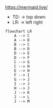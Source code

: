 https://mermaid.live/

- TD: -> top down
- LR: -> left right

```mermaid
flowchart LR
    A --> C
    A --> D
    B --> C
    B --> D
    D --> E
    D --> F
    C --> G
    C --> H
    E --> H
    F --> I
    G --> J
    I --> J
    H --> J
    J --> K
    J --> L
    J --> M
```
